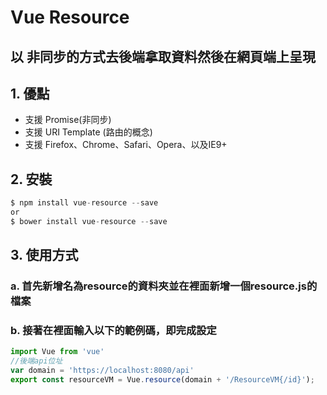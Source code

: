 # Vue Resource

## 以 非同步的方式去後端拿取資料然後在網頁端上呈現

## 1. 優點

* 支援 Promise\(非同步\)
* 支援 URI Template \(路由的概念\)
* 支援 Firefox、Chrome、Safari、Opera、以及IE9+

## 2. 安裝

```javascript
$ npm install vue-resource --save
or
$ bower install vue-resource --save
```

## 3. 使用方式

### a. 首先新增名為resource的資料夾並在裡面新增一個resource.js的檔案

### b. 接著在裡面輸入以下的範例碼，即完成設定

```javascript
import Vue from 'vue'
//後端api位址
var domain = 'https://localhost:8080/api'
export const resourceVM = Vue.resource(domain + '/ResourceVM{/id}');
```

### 

